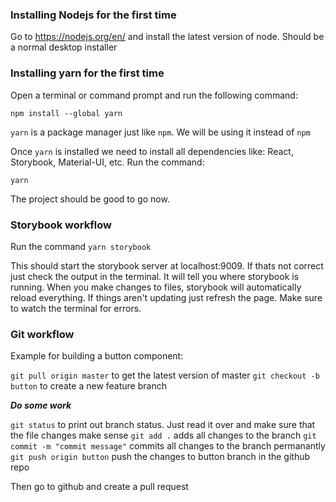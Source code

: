 ### Installing Nodejs for the first time

Go to https://nodejs.org/en/ and install the latest version of node. Should be a normal desktop installer

### Installing yarn for the first time

Open a terminal or command prompt and run the following command:

```
npm install --global yarn
```

```yarn``` is a package manager just like ```npm```. We will be using it instead of ```npm```

Once ```yarn``` is installed we need to install all dependencies like: React, Storybook, Material-UI, etc.
Run the command:

```
yarn
```

The project should be good to go now.

### Storybook workflow

Run the command ```yarn storybook```

This should start the storybook server at localhost:9009. If thats not correct just check the output in the terminal. It will tell you where storybook is running. When you make changes to files, storybook will automatically reload everything. If things aren't updating just refresh the page. Make sure to watch the terminal for errors.

### Git workflow

Example for building a button component:

```git pull origin master``` to get the latest version of master
```git checkout -b button``` to create a new feature branch

***Do some work***

```git status``` to print out branch status. Just read it over and make sure that the file changes make sense
```git add .``` adds all changes to the branch
```git commit -m "commit message"``` commits all changes to the branch permanantly
```git push origin button``` push the changes to button branch in the github repo

Then go to github and create a pull request
